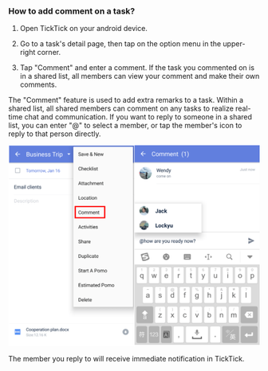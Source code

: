 ### How to add comment on a task?

1. Open TickTick on your android device.

2. Go to a task's detail page, then tap on the option menu in the upper-right corner.

3. Tap "Comment" and enter a comment. If the task you commented on is in a shared list, all members can view your comment and make their own comments.

The "Comment" feature is used to add extra remarks to a task. Within a shared list, all shared members can comment on any tasks to realize real-time chat and communication. If you want to reply to someone in a shared list, you can enter "@" to select a member, or tap the member's icon to reply to that person directly.

![](../../images/ticktick-android-app/task/3.3.15.png)

The member you reply to will receive immediate notification in TickTick.

